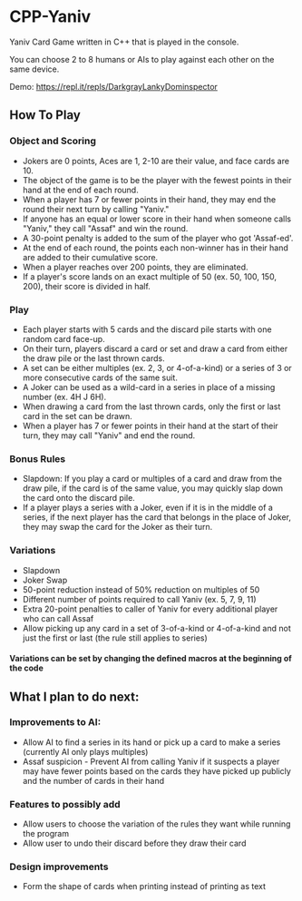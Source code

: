 # CPP-Yaniv

Yaniv Card Game written in C++ that is played in the console.

You can choose 2 to 8 humans or AIs to play against each other on the same device.

Demo: https://repl.it/repls/DarkgrayLankyDominspector

## How To Play

### Object and Scoring
* Jokers are 0 points, Aces are 1, 2-10 are their value, and face cards are 10.
* The object of the game is to be the player with the fewest points in their hand at the end of each round.
* When a player has 7 or fewer points in their hand, they may end the round their next turn by calling "Yaniv."
* If anyone has an equal or lower score in their hand when someone calls "Yaniv," they call "Assaf" and win the round.
* A 30-point penalty is added to the sum of the player who got 'Assaf-ed'.
* At the end of each round, the points each non-winner has in their hand are added to their cumulative score.
* When a player reaches over 200 points, they are eliminated.
* If a player's score lands on an exact multiple of 50 (ex. 50, 100, 150, 200), their score is divided in half.

### Play
* Each player starts with 5 cards and the discard pile starts with one random card face-up.
* On their turn, players discard a card or set and draw a card from either the draw pile or the last thrown cards.
* A set can be either multiples (ex. 2, 3, or 4-of-a-kind) or a series of 3 or more consecutive cards of the same suit.
* A Joker can be used as a wild-card in a series in place of a missing number (ex. 4H J 6H).
* When drawing a card from the last thrown cards, only the first or last card in the set can be drawn.
* When a player has 7 or fewer points in their hand at the start of their turn, they may call "Yaniv" and end the round.

### Bonus Rules
* Slapdown: If you play a card or multiples of a card and draw from the draw pile, if the card is of the same value, you may quickly slap down the card onto the discard pile.
* If a player plays a series with a Joker, even if it is in the middle of a series, if the next player has the card that belongs in the place of Joker, they may swap the card for the Joker as their turn.

### Variations
* Slapdown
* Joker Swap
* 50-point reduction instead of 50% reduction on multiples of 50
* Different number of points required to call Yaniv (ex. 5, 7, 9, 11)
* Extra 20-point penalties to caller of Yaniv for every additional player who can call Assaf
* Allow picking up any card in a set of 3-of-a-kind or 4-of-a-kind and not just the first or last (the rule still applies to series)

#### Variations can be set by changing the defined macros at the beginning of the code

## What I plan to do next:

### Improvements to AI:
* Allow AI to find a series in its hand or pick up a card to make a series (currently AI only plays multiples)
* Assaf suspicion - Prevent AI from calling Yaniv if it suspects a player may have fewer points based on the cards they have picked up publicly and the number of cards in their hand

### Features to possibly add
* Allow users to choose the variation of the rules they want while running the program
* Allow user to undo their discard before they draw their card

### Design improvements
* Form the shape of cards when printing instead of printing as text
